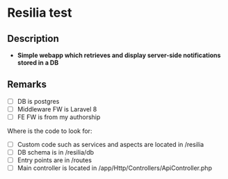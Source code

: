# Resilia test

## Description

- **Simple webapp which retrieves and display server-side notifications stored in a DB**

## Remarks

- [ ] DB is postgres
- [ ] Middleware FW is Laravel 8
- [ ] FE FW is from my authorship

Where is the code to look for:

- [ ] Custom code such as services and aspects are located in /resilia
- [ ] DB schema is in /resilia/db
- [ ] Entry points are in /routes
- [ ] Main controller is located in /app/Http/Controllers/ApiController.php
```

